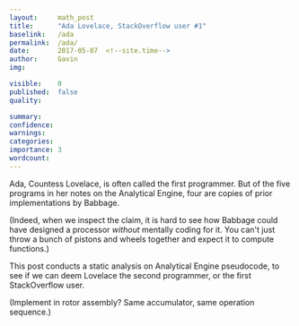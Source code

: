 ```yaml
---
layout: 	math_post
title:  	"Ada Lovelace, StackOverflow user #1"
baselink:	/ada
permalink:	/ada/
date:   	2017-05-07  <!--site.time-->
author:		Gavin	
img:		

visible:	0
published: 	false
quality:    

summary:	
confidence: 
warnings: 	
categories: 
importance: 3
wordcount: 		
---
```


Ada, Countess Lovelace, is often called the first programmer. But of the five programs in her notes on the Analytical Engine, four are copies of prior implementations by Babbage.

(Indeed, when we inspect the claim, it is hard to see how Babbage could have designed a processor <i>without</i> mentally coding for it. You can't just throw a bunch of pistons and wheels together and expect it to compute functions.)

This post conducts a static analysis on Analytical Engine pseudocode, to see if we can deem Lovelace the second programmer, or the first StackOverflow user.


(Implement in rotor assembly? Same accumulator, same operation sequence.)




